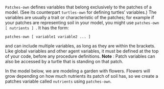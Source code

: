 `Patches-own` defines variables that belong exclusively to the patches of a model. (See its counterpart `turtles-own` for defining turtles’ variables.) The variables are usually a trait or characteristic of the patches; for example if your patches are representing soil in your model, you might use `patches-own [ nutrients ] `.  It has the form:



 ```patches-own [ variable1 variable2 ... ]```



and can include multiple variables, as long as they are within the brackets. Like global variables and other agent variables, it must be defined at the top of your code, before any procedure definitions. **Note** : Patch variables can also be accessed by a turtle that is standing on that patch.



In the model below, we are modeling a garden with flowers. Flowers will grow depending on how much nutrients its patch of soil has, so we create a patches variable called `nutrients` using `patches-own`.

